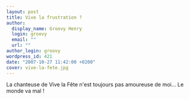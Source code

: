 ```yaml
---
layout: post
title: Vive la frustration ?
author:
  display_name: Groovy Henry
  login: groovy
  email: ""
  url: ""
author_login: groovy
wordpress_id: 421
date: "2007-10-27 11:42:00 +0200"
cover: vive-la-fete.jpg
---
```


La chanteuse de Vive la Fête n'est toujours pas amoureuse de moi… Le monde va
mal !
